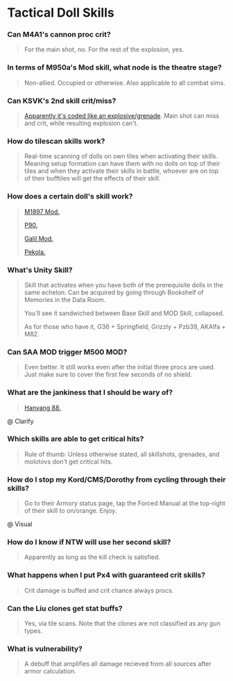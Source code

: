 # Tactical Doll Skills

### Can M4A1's cannon proc crit?

> For the main shot, no. For the rest of the explosion, yes.

### In terms of M950a's Mod skill, what node is the theatre stage?

> Non-allied. Occupied or otherwise. Also applicable to all combat sims.

### Can KSVK's 2nd skill crit/miss?

> [Apparently it's coded like an explosive/grenade](https://iopwiki.com/wiki/KSVK). Main shot can miss and crit, while resulting explosion can't.

### How do tilescan skills work?

> Real-time scanning of dolls on own tiles when activating their skills. Meaning setup formation can have them with no dolls on top of their tiles and when they activate their skills in battle, whoever are on top of their bufftiles will get the effects of their skill.

### How does a certain doll's skill work?

> [M1897 Mod.](https://old.reddit.com/r/girlsfrontline/comments/osihvd/weekly_commanders_lounge_july_27_2021/h72czw7/) 
>
> [P90.](https://docs.google.com/document/d/1j5YzAAZ-_Q1bXMUvFKGUWnGgqwacatABv0u-MmY0JLw)
>
> [Galil Mod.](https://old.reddit.com/r/girlsfrontline/comments/qpyw46/weekly_commanders_lounge_november_09_2021/hkj3ce0/)
>
> [Pekola.](/GFL/assets/images/PekolaUse.png)

### What's Unity Skill?

> Skill that activates when you have both of the prerequisite dolls in the same echelon. Can be acquired by going through Bookshelf of Memories<!-- link --> in the Data Room.
>
> You'll see it sandwiched between Base Skill and MOD Skill, collapsed. <!-- @ Visuak -->
>
> As for those who have it, G36 + Springfield, Grizzly + Pzb39, AKAlfa + M82.

### Can SAA MOD trigger M500 MOD?

> Even better. It still works even after the initial three procs are used. Just make sure to cover the first few seconds of no shield.

### What are the jankiness that I should be wary of?

> [Hanyang 88.](https://old.reddit.com/r/girlsfrontline/comments/qkzc9s/weekly_commanders_lounge_november_02_2021/hjvcbmt/)

@ Clarify

### Which skills are able to get critical hits?

> Rule of thumb: Unless otherwise stated, all skillshots, grenades, and molotovs don't get critical hits.

### How do I stop my Kord/CMS/Dorothy from cycling through their skills?

> Go to their Armory status page, tap the Forced Manual at the top-right of their skill to on/orange. Enjoy.

@ Visual

### How do I know if NTW will use her second skill?

> Apparently as long as the kill check is satisfied.

### What happens when I put Px4 with guaranteed crit skills?

> Crit damage is buffed and crit chance always procs.

### Can the Liu clones get stat buffs?

> Yes, via tile scans. Note that the clones are not classified as any gun types.

### What is vulnerability?

> A debuff that amplifies all damage recieved from all sources after armor calculation.